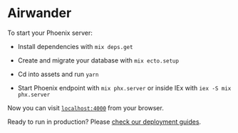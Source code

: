 # Airwander

To start your Phoenix server:

- Install dependencies with `mix deps.get`
- Create and migrate your database with `mix ecto.setup`
- Cd into assets and run `yarn`

- Start Phoenix endpoint with `mix phx.server` or inside IEx with `iex -S mix phx.server`

Now you can visit [`localhost:4000`](http://localhost:4000) from your browser.

Ready to run in production? Please [check our deployment guides](https://hexdocs.pm/phoenix/deployment.html).
